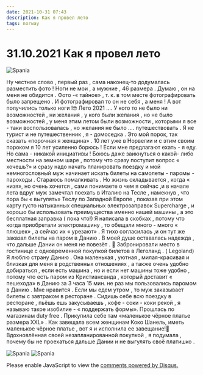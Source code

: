 ```yaml
---
date: 2021-10-31 07:43
description: Как я провел лето
tags: norway
---
```

# 31.10.2021 Как я провел лето

![Spania](/images/2021_IMG_01.JPG)

Ну честное слово , первый раз , сама наконец-то додумалась разместить фото !  Ноги   не мои , а мужние , 46 размера   . Думаю , он на меня не обидится .  Фото -« тайное» , т. к. в том месте фотографировать было запрещено . И фотографировал то он не себя , а меня !  А вот получились  только ноги !🤓          Лето 2021 ….    У кого то не было ни возможностей , ни желания , у кого были  желания , но не было  возможностей , у меня этим летом  были возможности , которыми я все - таки воспользовалась , но желания не было …. путешествовать .  Я не турист и не путешественник , я - домоседка . Это мой  порок, так сказать «порочная я женщина» . 10 лет уже в Норвегии и с этим своим пороком я 10 лет усиленно борюсь ! Если мне предлагают ехать  - я еду.  Но сама - никакой инициативы ! Боюсь даже заикнуться о какой- либо местности на земном шаре , потому что сразу поступит вопрос « хочешь?» и сразу надо начать планировать поездку и мой немногословный муж начинает искать билеты на самолеты - паромы - пароходы . Стараюсь помалкивать . Но жизнь складывается , когда « низя», но очень хочется , сами понимаете о чем я сейчас ,и в начале лета вдруг муж замечтал поехать в Италию на Тесле , намекнув , что пора бы « выгулять» Теслу по Западной Европе , показав при этом карту густо натыканных специальных электрозаправок Supercharge , и хорошо бы использовать преимущества именно нашей машины , а это бесплатная заправка ( пока что!) Я написала в скобках , потому что когда приобретали электромашину , то обещали много - много « плюшек» , а сейчас их « урезают» . Я тихо согласилась ,и он тут же заказал билеты на паром в Данию . В моей душе оставалась надежда , что дальше Дании он меня не повезёт . 🤣 Забронировали место в гостинице с одновременной покупкой билетов в Леголанд . ( Legoland) Я люблю страну Данию . Она маленькая , уютная , милая-красивая и близкая для меня в родственных отношениях , а также очень удобно добираться , если есть машина , но и если нет машины тоже удобно , потому что есть паром из Кристиансанда , который доставит « пешехода» в Данию за 3 часа 15 мин. не раз мы пользовались паромом в Данию . Мне нравится . Если мы едем утром , то муж заказывает билеты с завтраком в ресторане . Сидишь себе всю поездку в ресторане , пьёшь ешь закусываешь , кофе - соки - коки рекой , я называю такое изобилие - « поддержать формы». Прошлась по магазинам duty free . Прикупила себе там «маленькое чёрное платье размера ХХL» . Как завещала всем женщинам Коко Шанель, иметь маленькое чёрное платье , вот я и исполнила ее завещание!🤣 Вдохновлённая своей незапланированной покупкой , я подумала , почему бы не проехаться дальше Дании и не выгулять своё платишко . 

![Spania](/images/2021_IMG_02.JPG)
![Spania](/images/2021_IMG_03.JPG)


<div id="disqus_thread"></div>
<script>
    /**
    *  RECOMMENDED CONFIGURATION VARIABLES: EDIT AND UNCOMMENT THE SECTION BELOW TO INSERT DYNAMIC VALUES FROM YOUR PLATFORM OR CMS.
    *  LEARN WHY DEFINING THESE VARIABLES IS IMPORTANT: https://disqus.com/admin/universalcode/#configuration-variables    */
    /*
    var disqus_config = function () {
    this.page.url = PAGE_URL;  // Replace PAGE_URL with your page's canonical URL variable
    this.page.identifier = PAGE_IDENTIFIER; // Replace PAGE_IDENTIFIER with your page's unique identifier variable
    };
    */
    (function() { // DON'T EDIT BELOW THIS LINE
    var d = document, s = d.createElement('script');
    s.src = 'https://irina-blog-1.disqus.com/embed.js';
    s.setAttribute('data-timestamp', +new Date());
    (d.head || d.body).appendChild(s);
    })();
</script>
<noscript>Please enable JavaScript to view the <a href="https://disqus.com/?ref_noscript">comments powered by Disqus.</a></noscript>
